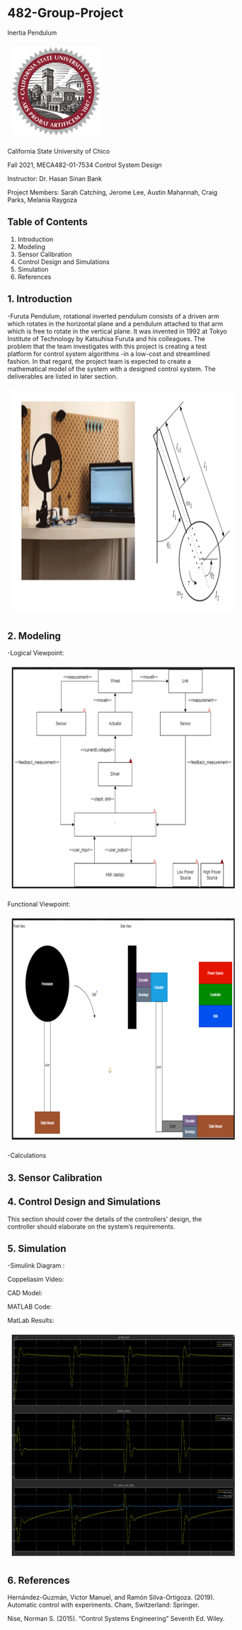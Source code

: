 # 482-Group-Project
Inertia Pendulum
<p align = "left">
  <img src = "CSU_Chico_seal.png" "width="200" height="200" style="margin:10px 10px">
</p>
California State University of Chico

Fall 2021, MECA482-01-7534 Control System Design

Instructor: Dr. Hasan Sinan Bank

Project Members: Sarah Catching, Jerome Lee, Austin Mahannah, Craig Parks, Melania Raygoza

## Table of Contents
1. Introduction 
2. Modeling
3. Sensor Calibration
4. Control Design and Simulations
5. Simulation
6. References

## 1. Introduction 
-Furuta Pendulum, rotational inverted pendulum consists of a driven arm which rotates in the
horizontal plane and a pendulum attached to that arm which is free to rotate in the vertical plane. It was
invented in 1992 at Tokyo Institute of Technology by Katsuhisa Furuta and his colleagues. The
problem that the team investigates with this project is creating a test platform for control system
algorithms -in a low-cost and streamlined fashion. In that regard, the project team is expected to create
a mathematical model of the system with a designed control system. The deliverables are listed in later
section.                                                                                 
<p align = "center">
  <img src = "IntroPic.png" "width="500" height="500" style="margin:10px 10px">
</p>

## 2. Modeling
-Logical Viewpoint:
<p align = "center">
  <img src = "Logical Viewpoint.png" "width="500" height="500" style="margin:10px 10px">
</p>
                                                                                       
Functional Viewpoint:
<p align = "center">
  <img src = "Operational Viewpoint.png" "width="500" height="500" style="margin:10px 10px">
</p>

-Calculations

## 3. Sensor Calibration

## 4. Control Design and Simulations
This section should cover the details of the controllers’ design, the controller
should elaborate on the system’s requirements. 

## 5. Simulation
-Simulink Diagram :

Coppeliasim Video: 

CAD Model:

MATLAB Code:

MatLab Results:
<p align = "center">
  <img src = "MatLab_Results.png" "width="500" height="500" style="margin:10px 10px">
</p>

## 6. References
Hernández-Guzmán, Victor Manuel, and Ramón Silva-Ortigoza. (2019). Automatic control with experiments. Cham, Switzerland: Springer.  
                                                                                    
Nise, Norman S. (2015). “Control Systems Engineering” Seventh Ed. Wiley.

